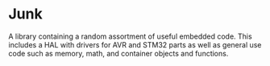Junk
====

A library containing a random assortment of useful embedded code. This includes a HAL with drivers
for AVR and STM32 parts as well as general use code such as memory, math, and container objects and
functions.
